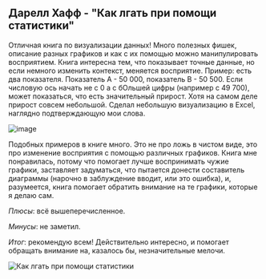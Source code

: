 
## Дарелл Хафф - "Как лгать при помощи статистики"

Отличная книга по визуализации данных!
Много полезных фишек, описание разных графиков и как с их помощью можно манипулировать восприятием. Книга интересна тем, что показывает точные данные, но если немного изменить контекст, меняется восприятие.
Пример: есть два показателя. Показатель А - 50 000, показатель В - 50 500. Если числовую ось начать не с 0 а с бОльшей цифры (например с 49 700), может показаться, что есть значительный прирост. Хотя на самом деле прирост совсем небольшой.
Сделал небольшую визуализацию в Excel, наглядно подтверждающую мои слова.


![image](https://github.com/TalkoDenis/Books/assets/107505040/92c2f899-c4c2-49ad-a03d-e7ca66b95b9f)


Подобных примеров в книге много. Это не про ложь в чистом виде, это про изменение восприятия с помощью различных графиков.
Книга мне понравилась, потому что помогает лучше воспринимать чужие графики, заставляет задуматься, что пытается донести составитель диаграммы (нарочно в заблуждение вводит, или это ошибка), и, разумеется, книга помогает обратить внимание на те графики, которые я делаю сам.

_Плюсы_: всё вышеперечисленное.

_Минусы_: не заметил.

_Итог_: рекомендую всем! Действительно интересно, и помогает обращать внимание на, казалось бы, незначительные мелочи.


![Как лгать при помощи статистики](https://github.com/TalkoDenis/Books/assets/107505040/8422da30-cc25-4ac8-a65d-6550715fdbbd)

